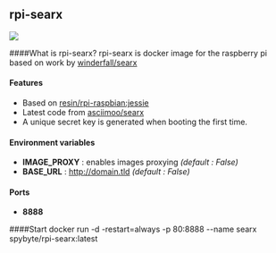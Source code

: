## rpi-searx

![](https://i.goopics.net/ls.png)

####What is rpi-searx?
rpi-searx is docker image for the raspberry pi based on work by [winderfall/searx](https://github.com/Wonderfall/dockerfiles/tree/master/searx)

#### Features
- Based on [resin/rpi-raspbian:jessie](https://hub.docker.com/r/resin/rpi-raspbian)
- Latest code from [asciimoo/searx](https://github.com/asciimoo/searx)
- A unique secret key is generated when booting the first time.

#### Environment variables
- **IMAGE_PROXY** : enables images proxying *(default : False)*
- **BASE_URL** : http://domain.tld *(default : False)*

#### Ports
- **8888** 

####Start
docker run -d -restart=always -p 80:8888 --name searx spybyte/rpi-searx:latest

